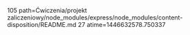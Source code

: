 105 path=Ćwiczenia/projekt zaliczeniowy/node_modules/express/node_modules/content-disposition/README.md
27 atime=1446632578.750337
